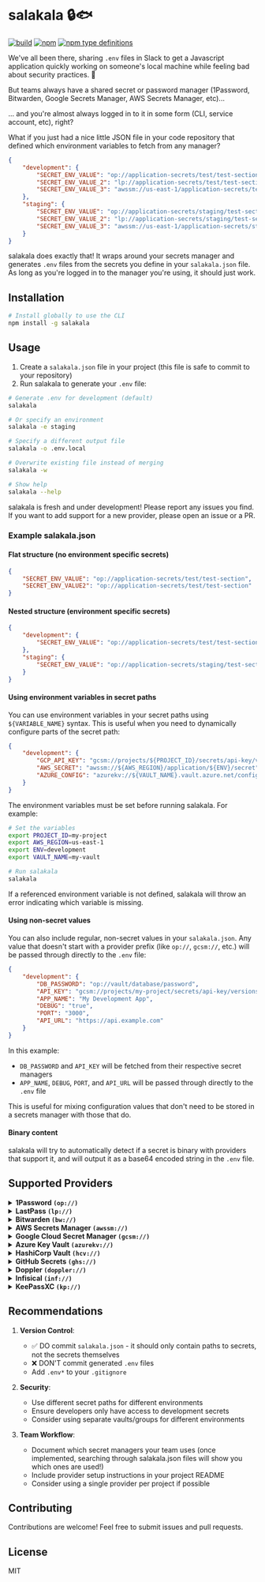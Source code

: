 # salakala 🔒🐟

<p>
  <a href="https://github.com/auth70/salakala/actions"><img src="https://img.shields.io/github/actions/workflow/status/auth70/salakala/test.yml?logo=github" alt="build"></a>
  <a href="https://www.npmjs.com/package/salakala"><img src="https://img.shields.io/npm/v/salakala" alt="npm"></a>
  <a href="https://www.npmjs.com/package/salakala"><img src="https://img.shields.io/npm/types/salakala" alt="npm type definitions"></a>
</p>

We've all been there, sharing `.env` files in Slack to get a Javascript application quickly working on someone's local machine while feeling bad about security practices. 🫠

But teams always have a shared secret or password manager (1Password, Bitwarden, Google Secrets Manager, AWS Secrets Manager, etc)...

... and you're almost always logged in to it in some form (CLI, service account, etc), right?

What if you just had a nice little JSON file in your code repository that defined which environment variables to fetch from any manager?

```json
{
    "development": {
        "SECRET_ENV_VALUE": "op://application-secrets/test/test-section",
        "SECRET_ENV_VALUE_2": "lp://application-secrets/test/test-section",
        "SECRET_ENV_VALUE_3": "awssm://us-east-1/application-secrets/test/test-section"
    },
    "staging": {
        "SECRET_ENV_VALUE": "op://application-secrets/staging/test-section",
        "SECRET_ENV_VALUE_2": "lp://application-secrets/staging/test-section",
        "SECRET_ENV_VALUE_3": "awssm://us-east-1/application-secrets/staging/test-section"
    }
}
```

salakala does exactly that! It wraps around your secrets manager and generates `.env` files from the secrets you define in your `salakala.json` file. As long as you're logged in to the manager you're using, it should just work.

## Installation

```bash
# Install globally to use the CLI
npm install -g salakala
```

## Usage

1. Create a `salakala.json` file in your project (this file is safe to commit to your repository)
2. Run salakala to generate your `.env` file:

```bash
# Generate .env for development (default)
salakala

# Or specify an environment
salakala -e staging

# Specify a different output file
salakala -o .env.local

# Overwrite existing file instead of merging
salakala -w

# Show help
salakala --help
```

salakala is fresh and under development! Please report any issues you find. If you want to add support for a new provider, please open an issue or a PR.

### Example salakala.json

#### Flat structure (no environment specific secrets)

```json
{
    "SECRET_ENV_VALUE": "op://application-secrets/test/test-section",
    "SECRET_ENV_VALUE2": "op://application-secrets/test/test-section"
}
```

#### Nested structure (environment specific secrets)

```json
{
    "development": {
        "SECRET_ENV_VALUE": "op://application-secrets/test/test-section"
    },
    "staging": {
        "SECRET_ENV_VALUE": "op://application-secrets/staging/test-section"
    }
}
```

#### Using environment variables in secret paths

You can use environment variables in your secret paths using `${VARIABLE_NAME}` syntax. This is useful when you need to dynamically configure parts of the secret path:

```json
{
    "development": {
        "GCP_API_KEY": "gcsm://projects/${PROJECT_ID}/secrets/api-key/versions/latest",
        "AWS_SECRET": "awssm://${AWS_REGION}/application/${ENV}/secret",
        "AZURE_CONFIG": "azurekv://${VAULT_NAME}.vault.azure.net/config"
    }
}
```

The environment variables must be set before running salakala. For example:

```bash
# Set the variables
export PROJECT_ID=my-project
export AWS_REGION=us-east-1
export ENV=development
export VAULT_NAME=my-vault

# Run salakala
salakala
```

If a referenced environment variable is not defined, salakala will throw an error indicating which variable is missing.

#### Using non-secret values

You can also include regular, non-secret values in your `salakala.json`. Any value that doesn't start with a provider prefix (like `op://`, `gcsm://`, etc.) will be passed through directly to the `.env` file:

```json
{
    "development": {
        "DB_PASSWORD": "op://vault/database/password",
        "API_KEY": "gcsm://projects/my-project/secrets/api-key/versions/latest",
        "APP_NAME": "My Development App",
        "DEBUG": "true",
        "PORT": "3000",
        "API_URL": "https://api.example.com"
    }
}
```

In this example:
- `DB_PASSWORD` and `API_KEY` will be fetched from their respective secret managers
- `APP_NAME`, `DEBUG`, `PORT`, and `API_URL` will be passed through directly to the `.env` file

This is useful for mixing configuration values that don't need to be stored in a secrets manager with those that do.

#### Binary content

salakala will try to automatically detect if a secret is binary with providers that support it, and will output it as a base64 encoded string in the `.env` file.

## Supported Providers

<details>
<summary><b>1Password <code>(op://)</code></b></summary>

Uses the 1Password CLI to fetch secrets.

**Format:**

```
op://vault-name/item-name/[section-name/]field-name
```

**Example:**
```
op://Personal/AWS/access-key
```

**Requirements:**

- 1Password CLI (`op`) installed
- Logged in to 1Password CLI

</details>

<details>
<summary><b>LastPass <code>(lp://)</code></b></summary>

Uses the LastPass CLI to fetch secrets.

**Format:**
```
lp://group/item-name[/field]
```

**Example:**
```
lp://Personal/AWS/api-key
```

**Requirements:**
  - LastPass CLI (`lpass`) installed
  - Logged in to LastPass CLI
</details>

<details>
<summary><b>Bitwarden <code>(bw://)</code></b></summary>

Uses the Bitwarden CLI to fetch secrets.

**Format:**
```
bw://item-id/field
```

**Example:**
```
bw://9c9448b3-3d30-4e01-8d3c-3a4b8d14d00a/password
```

**Requirements:**
  - Bitwarden CLI (`bw`) installed
  - Logged in to Bitwarden CLI
</details>

<details>
<summary><b>AWS Secrets Manager <code>(awssm://)</code></b></summary>

Fetches secrets from AWS Secrets Manager.

**Format:**
```
awssm://region/secret-name[:key]
```

**Example: Plaintext secret:**
```
awssm://us-east-1/prod/api-key
```

**Example: JSON object:**
```
awssm://us-east-1/prod/database
```

**Example: Specific key in JSON object:**
```
awssm://us-east-1/prod/database:password
```

**Requirements:**
  - AWS credentials configured (environment variables, credentials file, or IAM role)
  - Appropriate IAM permissions for `secretsmanager:GetSecretValue`

</details>

<details>
<summary><b>Google Cloud Secret Manager <code>(gcsm://)</code></b></summary>

Fetches secrets from Google Cloud Secret Manager.

**Format:**
```
gcsm://projects/project-id/secrets/secret-id/versions/version[:key]
```

**Example: Plaintext secret:**
```
gcsm://projects/my-project/secrets/api-key/versions/latest
```

**Example: JSON object:**
```
gcsm://projects/my-project/secrets/database/versions/latest
```

**Example: Specific key in JSON object:**
```
gcsm://projects/my-project/secrets/database/versions/latest:password
```

**Requirements:**
  - Google Cloud credentials configured (service account key file via GOOGLE_APPLICATION_CREDENTIALS or gcloud CLI login)
  - Appropriate IAM permissions for `secretmanager.versions.access`
</details>

<details>
<summary><b>Azure Key Vault <code>(azurekv://)</code></b></summary>

Fetches secrets from Azure Key Vault.

**Format:**
```
azurekv://vault-name.vault.azure.net/secret-name
```

**Example:**
```
azurekv://my-vault.vault.azure.net/database-password
```

**Requirements:**
  - Azure credentials configured (uses DefaultAzureCredential)
  - Appropriate access policies
</details>

<details>
<summary><b>HashiCorp Vault <code>(hcv://)</code></b></summary>

Fetches secrets from HashiCorp Vault.

**Format:**
```
hcv://vault-address/secret/path
```

**Example:**
```
hcv://vault.example.com:8200/secret/data/database/credentials
```

**Requirements:**
  - Vault server accessible
  - `VAULT_ADDR` and `VAULT_TOKEN` environment variables set

**Notes:**
- Supports both KV v1 and v2 secret engines

</details>

<details>
<summary><b>GitHub Secrets <code>(ghs://)</code></b></summary>

Uses the GitHub CLI to fetch repository secrets.

**Format:**
```
ghs://owner/repo/secret-name
```

**Example:**
```
ghs://auth70/salakala/API_KEY
```

**Requirements:**
  - GitHub CLI (`gh`) installed
  - Logged in to GitHub CLI
  - Appropriate repository access permissions
</details>

<details>
<summary><b>Doppler <code>(doppler://)</code></b></summary>

Uses the Doppler CLI to fetch secrets.

**Format:**
```
doppler://project/config/secret-name
```

**Example:**
```
doppler://my-project/dev/DATABASE_URL
```

**Requirements:**
  - Doppler CLI installed
  - Logged in to Doppler CLI (`doppler login`)
</details>

<details>
<summary><b>Infisical <code>(inf://)</code></b></summary>

Uses the Infisical CLI to fetch secrets.

**Format:**
```
inf://workspace/environment/secret-name
```

**Example:**
```
inf://my-project/dev/DATABASE_URL
```

**Requirements:**
  - Infisical CLI installed
  - Logged in to Infisical CLI (`infisical login`)
</details>

<details>
<summary><b>KeePassXC <code>(kp://)</code></b></summary>

Uses the KeePassXC CLI to fetch secrets from a KeePass database.

**Format:**
```
kp://path/to/database.kdbx/entry-path/field
```

**Example:**
```
kp:///Users/me/secrets.kdbx/Web/GitHub/Password
```

**Requirements:**
  - KeePassXC CLI (`keepassxc-cli`) installed
  - Valid KeePass database file (.kdbx)
  - Database password will be prompted when accessing secrets

**Notes:**
- To find field titles, you can use the `keepassxc-cli` command: `keepassxc-cli show "/path/to/database.kdbx" "entry-name"`

</details>

## Recommendations

1. **Version Control**:
   - ✅ DO commit `salakala.json` - it should only contain paths to secrets, not the secrets themselves
   - ❌ DON'T commit generated `.env` files
   - Add `.env*` to your `.gitignore`

2. **Security**:
   - Use different secret paths for different environments
   - Ensure developers only have access to development secrets
   - Consider using separate vaults/groups for different environments

3. **Team Workflow**:
   - Document which secret managers your team uses (once implemented, searching through salakala.json files will show you which ones are used!)
   - Include provider setup instructions in your project README
   - Consider using a single provider per project if possible

## Contributing

Contributions are welcome! Feel free to submit issues and pull requests.

## License

MIT